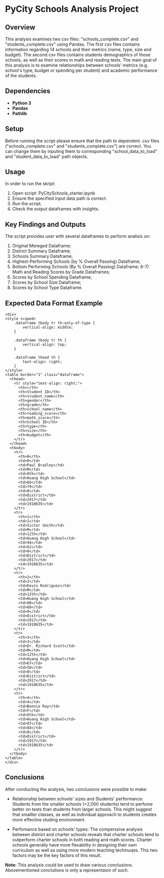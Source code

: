 # PyCity Schools Analysis Project

## Overview

This analysis examines two csv files: "schools_complete.csv" and "students_complete.csv" using Pandas. The first csv files contains information regarding 14 schools and their metrics (name, type, size and budget). The second csv files contains students demographics of those schools, as well as their scores in math and reading tests. The main goal of this analysis is to examine relationships between schools' metrics (e.g. school's type, budget or spending per student) and academic performance of the students.

## Dependencies

  - **Python 3**
  - **Pandas**
  - **Pathlib**

## Setup

Before running the script please ensure that the path to dependent .csv files ("schools_complete.csv" and "students_complete.csv") are correct. You can change them by inputing them to corresponding "school_data_to_load" and "student_data_to_load" path objects. 

## Usage

In order to run the skript:

  1) Open script: PyCitySchools_starter.ipynb
  2) Ensure the specified input data path is correct.
  3) Run the script.
  4) Check the output dataframes with insights.

## Key Findings and Outputs

The script provides user with several dataframes to perform analisis on:

  1) Original Mereged Dataframe;
  2) District Summary Dataframe;
  3) Schools Summary Dataframe;
  4) Highest-Performing Schools (by % Overall Passing) Dataframe;
  5) Bottom Performing Schools (By % Overall Passing) Dataframe;
  6-7) Math and Reading Scores by Grade Dataframes;
  8) Scores by School Spending Dataframe;
  9) Scores by School Size Dataframe;
  10) Scores by School Type Dataframe.

## Expected Data Format Example

~~~
<div>
<style scoped>
    .dataframe tbody tr th:only-of-type {
        vertical-align: middle;
    }

    .dataframe tbody tr th {
        vertical-align: top;
    }

    .dataframe thead th {
        text-align: right;
    }
</style>
<table border="1" class="dataframe">
  <thead>
    <tr style="text-align: right;">
      <th></th>
      <th>Student ID</th>
      <th>student_name</th>
      <th>gender</th>
      <th>grade</th>
      <th>school_name</th>
      <th>reading_score</th>
      <th>math_score</th>
      <th>School ID</th>
      <th>type</th>
      <th>size</th>
      <th>budget</th>
    </tr>
  </thead>
  <tbody>
    <tr>
      <th>0</th>
      <td>0</td>
      <td>Paul Bradley</td>
      <td>M</td>
      <td>9th</td>
      <td>Huang High School</td>
      <td>66</td>
      <td>79</td>
      <td>0</td>
      <td>District</td>
      <td>2917</td>
      <td>1910635</td>
    </tr>
    <tr>
      <th>1</th>
      <td>1</td>
      <td>Victor Smith</td>
      <td>M</td>
      <td>12th</td>
      <td>Huang High School</td>
      <td>94</td>
      <td>61</td>
      <td>0</td>
      <td>District</td>
      <td>2917</td>
      <td>1910635</td>
    </tr>
    <tr>
      <th>2</th>
      <td>2</td>
      <td>Kevin Rodriguez</td>
      <td>M</td>
      <td>12th</td>
      <td>Huang High School</td>
      <td>90</td>
      <td>60</td>
      <td>0</td>
      <td>District</td>
      <td>2917</td>
      <td>1910635</td>
    </tr>
    <tr>
      <th>3</th>
      <td>3</td>
      <td>Dr. Richard Scott</td>
      <td>M</td>
      <td>12th</td>
      <td>Huang High School</td>
      <td>67</td>
      <td>58</td>
      <td>0</td>
      <td>District</td>
      <td>2917</td>
      <td>1910635</td>
    </tr>
    <tr>
      <th>4</th>
      <td>4</td>
      <td>Bonnie Ray</td>
      <td>F</td>
      <td>9th</td>
      <td>Huang High School</td>
      <td>97</td>
      <td>84</td>
      <td>0</td>
      <td>District</td>
      <td>2917</td>
      <td>1910635</td>
    </tr>
  </tbody>
</table>
</div>
~~~

## Conclusions

After conducting the analysis, two conclusions were possible to make:

  - Relationship between schools' sizes and Students' performance: Students from the smaller schools (<2,000 students) tend to perfome better on tests than students from larger schools. This might suggest that smalller classes, as well as individual approach to students creates more effective studing environment.

  - Perfomance based on schools' types: The comperssive analysis between district and charter schools reveals that charter schools tend to outperform charter schools in both reading and math scores. Charter schools generally have more flexability in designing their own curriculum as well as using more modern teaching techinuqes. This two factors may be the key factors of this result.

**Note:** This analysis could be used to draw various conclusions. Abovementioned conclutions is only a representaion of such.
